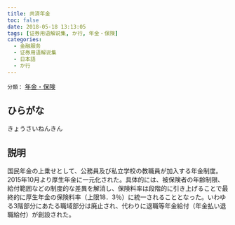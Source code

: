 ```yaml
---
title: 共済年金
toc: false
date: 2018-05-18 13:13:05
tags: [证券用语解说集, か行, 年金・保険]
categories:
  - 金融服务
  - 证券用语解说集
  - 日本語
  - か行
---
```


`分類：` [年金・保険](/tags/年金・保険/)

## ひらがな

きょうさいねんきん

## 説明

国民年金の上乗せとして、公務員及び私立学校の教職員が加入する年金制度。2015年10月より厚生年金に一元化された。具体的には、被保険者の年齢制限、給付範囲などの制度的な差異を解消し、保険料率は段階的に引き上げることで最終的に厚生年金の保険料率（上限18．3％）に統一されることとなった。いわゆる3階部分にあたる職域部分は廃止され、代わりに退職等年金給付（年金払い退職給付）が創設された。
